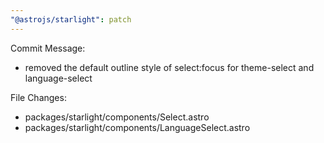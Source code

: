 ```yaml
---
"@astrojs/starlight": patch
---
```


Commit Message:
- removed the default outline style of select:focus for theme-select and language-select

File Changes:
- packages/starlight/components/Select.astro
- packages/starlight/components/LanguageSelect.astro
